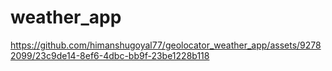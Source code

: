 # weather_app




https://github.com/himanshugoyal77/geolocator_weather_app/assets/92782099/23c9de14-8ef6-4dbc-bb9f-23be1228b118

